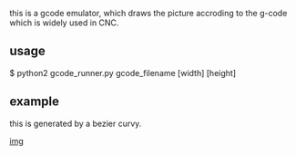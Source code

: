 this is a gcode emulator, which draws the picture accroding to the g-code which is widely used in CNC.

## usage
$ python2 gcode_runner.py gcode_filename [width] [height]

## example
this is generated by a bezier curvy.

[img](http://asxalex.qiniudn.com/cnc_emulator.png)

